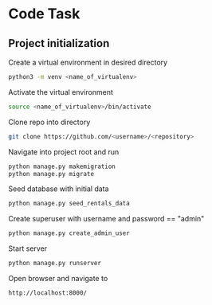 # Code Task


## Project initialization

Create a virtual environment in desired directory

```bash
python3 -m venv <name_of_virtualenv>
```

Activate the virtual environment 

```bash
source <name_of_virtualenv>/bin/activate
```

Clone repo into directory
```bash
git clone https://github.com/<username>/<repository>
```

Navigate into project root and run 
```bash
python manage.py makemigration
python manage.py migrate
```

Seed database with initial data
```bash
python manage.py seed_rentals_data
```

Create superuser with username and password == "admin"
```bash
python manage.py create_admin_user
```

Start server
```bash
python manage.py runserver
```

Open browser and navigate to 
```
http://localhost:8000/
```